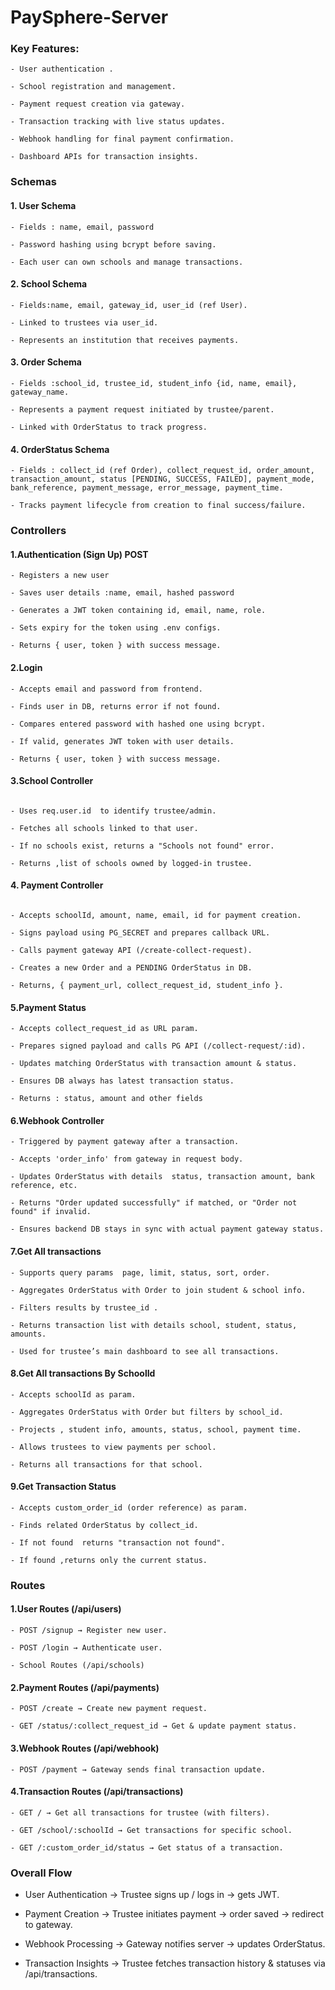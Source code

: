 # PaySphere-Server


### Key Features:
```
- User authentication .

- School registration and management.

- Payment request creation via gateway.

- Transaction tracking with live status updates.

- Webhook handling for final payment confirmation.

- Dashboard APIs for transaction insights.
```

### Schemas
#### 1. User Schema 
```
- Fields : name, email, password 

- Password hashing using bcrypt before saving.

- Each user can own schools and manage transactions.
```
#### 2. School Schema 
```
- Fields:name, email, gateway_id, user_id (ref User).

- Linked to trustees via user_id.

- Represents an institution that receives payments.
```
#### 3. Order Schema 
```
- Fields :school_id, trustee_id, student_info {id, name, email}, gateway_name.

- Represents a payment request initiated by trustee/parent.

- Linked with OrderStatus to track progress.
```
#### 4. OrderStatus Schema 
```
- Fields : collect_id (ref Order), collect_request_id, order_amount, transaction_amount, status [PENDING, SUCCESS, FAILED], payment_mode, bank_reference, payment_message, error_message, payment_time.

- Tracks payment lifecycle from creation to final success/failure.

```

### Controllers

#### 1.Authentication (Sign Up) POST
``` 
- Registers a new user

- Saves user details :name, email, hashed password

- Generates a JWT token containing id, email, name, role.

- Sets expiry for the token using .env configs.

- Returns { user, token } with success message.
```
#### 2.Login 
```
- Accepts email and password from frontend.

- Finds user in DB, returns error if not found.

- Compares entered password with hashed one using bcrypt.

- If valid, generates JWT token with user details.

- Returns { user, token } with success message.
```
#### 3.School Controller
```

- Uses req.user.id  to identify trustee/admin.

- Fetches all schools linked to that user.

- If no schools exist, returns a "Schools not found" error.

- Returns ,list of schools owned by logged-in trustee.
```
#### 4. Payment Controller
```

- Accepts schoolId, amount, name, email, id for payment creation.

- Signs payload using PG_SECRET and prepares callback URL.

- Calls payment gateway API (/create-collect-request).

- Creates a new Order and a PENDING OrderStatus in DB.

- Returns, { payment_url, collect_request_id, student_info }.
```
#### 5.Payment Status
```
- Accepts collect_request_id as URL param.

- Prepares signed payload and calls PG API (/collect-request/:id).

- Updates matching OrderStatus with transaction amount & status.

- Ensures DB always has latest transaction status.

- Returns : status, amount and other fields
```
#### 6.Webhook Controller
```
- Triggered by payment gateway after a transaction.

- Accepts 'order_info' from gateway in request body.

- Updates OrderStatus with details  status, transaction amount, bank reference, etc.

- Returns "Order updated successfully" if matched, or "Order not found" if invalid.

- Ensures backend DB stays in sync with actual payment gateway status.
```

#### 7.Get All transactions 
```
- Supports query params  page, limit, status, sort, order.

- Aggregates OrderStatus with Order to join student & school info.

- Filters results by trustee_id .

- Returns transaction list with details school, student, status, amounts.

- Used for trustee’s main dashboard to see all transactions.
```
#### 8.Get All transactions By SchoolId
```
- Accepts schoolId as param.

- Aggregates OrderStatus with Order but filters by school_id.

- Projects , student info, amounts, status, school, payment time.

- Allows trustees to view payments per school.

- Returns all transactions for that school.
```
#### 9.Get Transaction Status
```
- Accepts custom_order_id (order reference) as param.

- Finds related OrderStatus by collect_id.

- If not found  returns "transaction not found".

- If found ,returns only the current status.
```

### Routes

#### 1.User Routes (/api/users)
``` 
- POST /signup → Register new user.

- POST /login → Authenticate user.

- School Routes (/api/schools)
```


#### 2.Payment Routes (/api/payments)
```
- POST /create → Create new payment request.

- GET /status/:collect_request_id → Get & update payment status.
```
#### 3.Webhook Routes (/api/webhook)
```
- POST /payment → Gateway sends final transaction update.
```
#### 4.Transaction Routes (/api/transactions)
```
- GET / → Get all transactions for trustee (with filters).

- GET /school/:schoolId → Get transactions for specific school.

- GET /:custom_order_id/status → Get status of a transaction.
```
### Overall Flow

- User Authentication → Trustee signs up / logs in → gets JWT.


- Payment Creation → Trustee initiates payment → order saved → redirect to gateway.

- Webhook Processing → Gateway notifies server → updates OrderStatus.

- Transaction Insights → Trustee fetches transaction history & statuses via /api/transactions.
